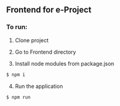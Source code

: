 ## Frontend for e-Project

### To run:

1. Clone project

2. Go to Frontend directory

3. Install node modules from package.json
```bash
$ npm i
```

4. Run the application 
```bash
$ npm run
```

